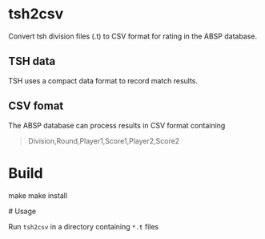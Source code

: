 # tsh2csv

Convert tsh division files (.t) to CSV format for rating in the ABSP database.

## TSH data

TSH uses a compact data format to record match results. 

## CSV fomat

The ABSP database can process results in CSV format containing

> Division,Round,Player1,Score1,Player2,Score2

# Build

make
make install

# Usage

Run `tsh2csv` in a directory containing `*.t` files




